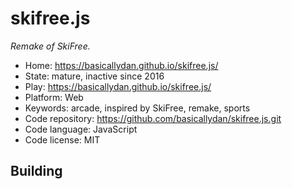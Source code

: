 # skifree.js

_Remake of SkiFree._

- Home: https://basicallydan.github.io/skifree.js/
- State: mature, inactive since 2016
- Play: https://basicallydan.github.io/skifree.js/
- Platform: Web
- Keywords: arcade, inspired by SkiFree, remake, sports
- Code repository: https://github.com/basicallydan/skifree.js.git
- Code language: JavaScript
- Code license: MIT

## Building
